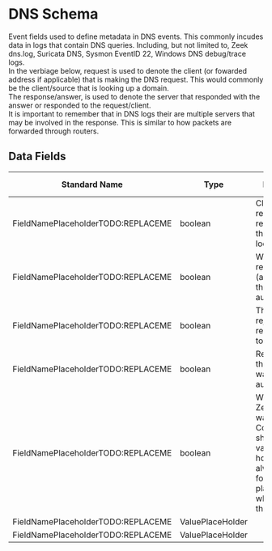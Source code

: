 # DNS Schema

Event fields used to define metadata in DNS events. This commonly incudes data in logs that contain DNS queries. 
Including, but not limited to, Zeek dns.log, Suricata DNS, Sysmon EventID 22, Windows DNS debug/trace logs.  
In the verbiage below, request is used to denote the client (or fowarded address if applicable) that is making the DNS request. This would commonly be the client/source that is looking up a domain.  
The response/answer, is used to denote the server that responded with the answer or responded to the request/client.  
It is important to remember that in DNS logs their are multiple servers that may be involved in the response. This is similar to how packets are forwarded through routers.

## Data Fields

| Standard Name | Type | Description | Sample Value |
|--------|---------|-------|-------|
| FieldNamePlaceholderTODO:REPLACEME | boolean | Client requested recursion for the lookup/request. | `true` |
| FieldNamePlaceholderTODO:REPLACEME | boolean | Whether the response (answer) from the server was authoritative. | `true` |
| FieldNamePlaceholderTODO:REPLACEME | boolean | The server rejected the request all together. | `true` |
| FieldNamePlaceholderTODO:REPLACEME | boolean | Response to the request was authoritative. | `true` |
| FieldNamePlaceholderTODO:REPLACEME | boolean | Whether the Zero bit flag was set or not. Commonly this should be value of `false`, however always watch for attackers placing data where ever they can | `false` |
| FieldNamePlaceholderTODO:REPLACEME | ValuePlaceHolder |  | `` |
| FieldNamePlaceholderTODO:REPLACEME | ValuePlaceHolder |  | `` |